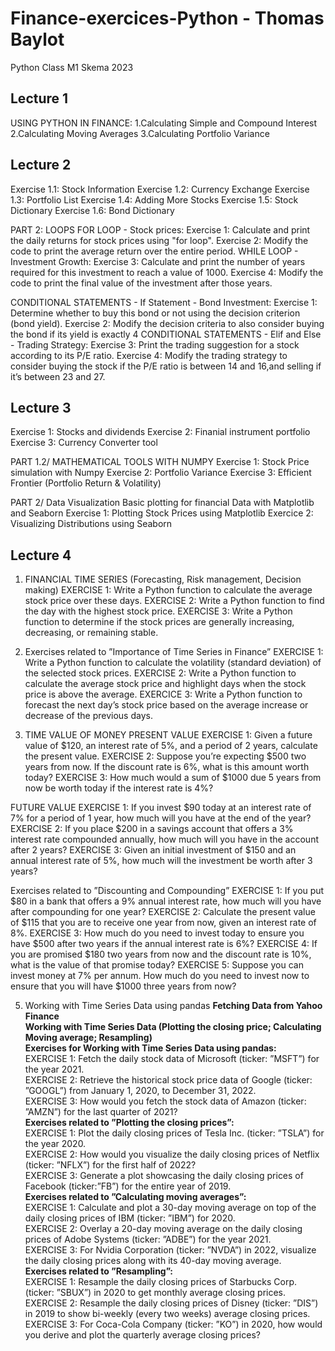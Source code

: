 # Finance-exercices-Python - Thomas Baylot
Python Class M1 Skema 2023

## Lecture 1
USING PYTHON IN FINANCE:
1.Calculating Simple and Compound Interest
2.Calculating Moving Averages
3.Calculating Portfolio Variance

## Lecture 2
Exercise 1.1: Stock Information
Exercise 1.2: Currency Exchange
Exercise 1.3: Portfolio List
Exercise 1.4: Adding More Stocks
Exercise 1.5: Stock Dictionary
Exercise 1.6: Bond Dictionary

PART 2: LOOPS
FOR LOOP - Stock prices:
Exercise 1: Calculate and print the daily returns for stock prices using "for loop".
Exercise 2: Modify the code to print the average return over the entire period.
WHILE LOOP - Investment Growth:
Exercise 3: Calculate and print the number of years required for this investment to reach a value of 1000.
Exercise 4: Modify the code to print the final value of the investment after those years.

CONDITIONAL STATEMENTS - If Statement - Bond Investment:
Exercise 1: Determine whether to buy this bond or not using the decision criterion (bond yield).
Exercise 2: Modify the decision criteria to also consider buying the bond if its yield is exactly 4
CONDITIONAL STATEMENTS - Elif and Else - Trading Strategy: 
Exercise 3: Print the trading suggestion for a stock according to its P/E ratio.
Exercise 4: Modify the trading strategy to consider buying the stock if the P/E ratio is between 14 and 16,and selling if it’s between 23 and 27.

## Lecture 3
Exercise 1: Stocks and dividends
Exercise 2: Finanial instrument portfolio
Exercise 3: Currency Converter tool

PART 1.2/ MATHEMATICAL TOOLS WITH NUMPY
Exercise 1: Stock Price simulation with Numpy
Exercise 2: Portfolio Variance
Exercise 3: Efficient Frontier (Portfolio Return & Volatility)

PART 2/ Data Visualization
Basic plotting for financial Data with Matplotlib and Seaborn
Exercise 1: Plotting Stock Prices using Matplotlib
Exercice 2: Visualizing Distributions using Seaborn

## Lecture 4

1. FINANCIAL TIME SERIES (Forecasting, Risk management, Decision making)
EXERCISE 1: Write a Python function to calculate the average stock price over these days.
EXERCISE 2: Write a Python function to find the day with the highest stock price.
EXERCISE 3: Write a Python function to determine if the stock prices are generally increasing, decreasing, or remaining stable.

2. Exercises related to ”Importance of Time Series in Finance”
EXERCISE 1: Write a Python function to calculate the volatility (standard deviation) of the selected stock prices.
EXERCISE 2: Write a Python function to calculate the average stock price and highlight days when the stock price is above the average.
EXERCICE 3: Write a Python function to forecast the next day’s stock price based on the average increase or decrease of the previous days.

3. TIME VALUE OF MONEY
PRESENT VALUE
EXERCISE 1: Given a future value of $120, an interest rate of 5%, and a period of 2 years, calculate the present value.
EXERCISE 2: Suppose you’re expecting $500 two years from now. If the discount rate is 6%, what is this amount worth today?
EXERCISE 3: How much would a sum of $1000 due 5 years from now be worth today if the interest rate is 4%?

FUTURE VALUE
EXERCISE 1: If you invest $90 today at an interest rate of 7% for a period of 1 year, how much will you have at the end of the year?
EXERCISE 2: If you place $200 in a savings account that offers a 3% interest rate compounded annually, how much will you have in the account after 2 years?
EXERCISE 3: Given an initial investment of $150 and an annual interest rate of 5%, how much will the investment be worth after 3 years?

Exercises related to ”Discounting and Compounding”
EXERCISE 1: If you put $80 in a bank that offers a 9% annual interest rate, how much will you have after compounding for one year?
EXERCISE 2: Calculate the present value of $115 that you are to receive one year from now, given an interest rate of 8%.
EXERCISE 3: How much do you need to invest today to ensure you have $500 after two years if the annual interest rate is 6%?
EXERCISE 4: If you are promised $180 two years from now and the discount rate is 10%, what is the value of that promise today?
EXERCISE 5: Suppose you can invest money at 7% per annum. How much do you need to invest now to ensure that you will have $1000 three years from now?

5. Working with Time Series Data using pandas
**Fetching Data from Yahoo Finance**  
**Working with Time Series Data (Plotting the closing price; Calculating Moving average; Resampling)**  
**Exercises for Working with Time Series Data using pandas:**  
EXERCISE 1: Fetch the daily stock data of Microsoft (ticker: ”MSFT”) for the year 2021.  
EXERCISE 2: Retrieve the historical stock price data of Google (ticker: ”GOOGL”) from January 1, 2020, to December 31, 2022.  
EXERCISE 3: How would you fetch the stock data of Amazon (ticker: ”AMZN”) for the last quarter of 2021?  
**Exercises related to ”Plotting the closing prices”:**  
EXERCISE 1: Plot the daily closing prices of Tesla Inc. (ticker: ”TSLA”) for the year 2020.  
EXERCISE 2: How would you visualize the daily closing prices of Netflix (ticker: ”NFLX”) for the first half of 2022?  
EXERCISE 3: Generate a plot showcasing the daily closing prices of Facebook (ticker:”FB”) for the entire year of 2019.  
**Exercises related to ”Calculating moving averages”:**  
EXERCISE 1: Calculate and plot a 30-day moving average on top of the daily closing prices of IBM (ticker: ”IBM”) for 2020.  
EXERCISE 2: Overlay a 20-day moving average on the daily closing prices of Adobe Systems (ticker: ”ADBE”) for the year 2021.  
EXERCISE 3: For Nvidia Corporation (ticker: ”NVDA”) in 2022, visualize the daily closing prices along with its 40-day moving average.  
**Exercises related to ”Resampling”:**  
EXERCISE 1: Resample the daily closing prices of Starbucks Corp. (ticker: ”SBUX”) in 2020 to get monthly average closing prices.  
EXERCISE 2: Resample the daily closing prices of Disney (ticker: ”DIS”) in 2019 to show bi-weekly (every two weeks) average closing prices.  
EXERCISE 3: For Coca-Cola Company (ticker: ”KO”) in 2020, how would you derive and plot the quarterly average closing prices?  